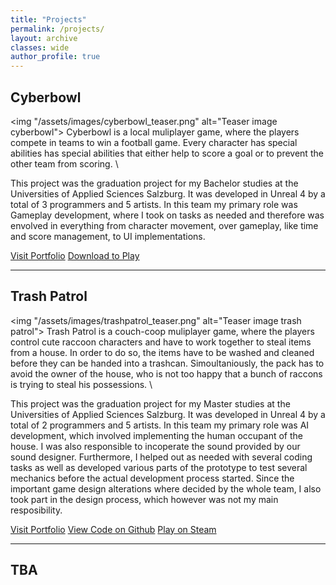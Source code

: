 ```yaml
---
title: "Projects"
permalink: /projects/
layout: archive
classes: wide
author_profile: true
---
```


## Cyberbowl
<img "/assets/images/cyberbowl_teaser.png" alt="Teaser image cyberbowl">
Cyberbowl is a local muliplayer game, where the players compete in teams to win a football game. 
Every character has special abilities has special abilities that either help to score a goal or to prevent the other team from scoring. \\

This project was the graduation project for my Bachelor studies at the Universities of Applied Sciences Salzburg. It was developed in 
Unreal 4 by a total of 3 programmers and 5 artists. In this team my primary role was Gameplay development, where I took on tasks as needed and
therefore was envolved in everything from character movement, over gameplay, like time and score management, to UI implementations.

<a href="https://portfolio.fh-salzburg.ac.at/projects/2019-cyber-bowl" class="btn btn--primary">Visit Portfolio</a>
<a href="https://drive.google.com/file/d/1oCilLFZRF_c3yZHpsA5wOuZXMKnqBmJ0/view" class="btn btn--primary">Download to Play</a>

---

## Trash Patrol
<img "/assets/images/trashpatrol_teaser.png" alt="Teaser image trash patrol">
Trash Patrol is a couch-coop muliplayer game, where the players control cute raccoon characters and have to work together to steal items from a house.
In order to do so, the items have to be washed and cleaned before they can be handed into a trashcan. Simoultaniously, the pack has to avoid the owner of
the house, who is not too happy that a bunch of raccons is trying to steal his possessions. \\

This project was the graduation project for my Master studies at the Universities of Applied Sciences Salzburg. It was developed in 
Unreal 4 by a total of 2 programmers and 5 artists. In this team my primary role was AI development, which involved implementing the human occupant of the
house. I was also responsible to incoperate the sound provided by our sound designer. Furthermore, I helped out as needed with several coding tasks as well as developed various parts
of the prototype to test several mechanics before the actual development process started. Since the important game design alterations where decided by the whole team, 
I also took part in the design process, which however was not my main resposibility.

<a href="https://portfolio.fh-salzburg.ac.at/projects/2022-trash-patrol" class="btn btn--primary">Visit Portfolio</a>
<a href="https://portfolio.fh-salzburg.ac.at/projects/2019-cyber-bowl" class="btn btn--primary">View Code on Github</a>
<a href="https://store.steampowered.com/app/1969130/Trash_Patrol__Academic_Version/" class="btn btn--primary">Play on Steam</a>

---

## TBA